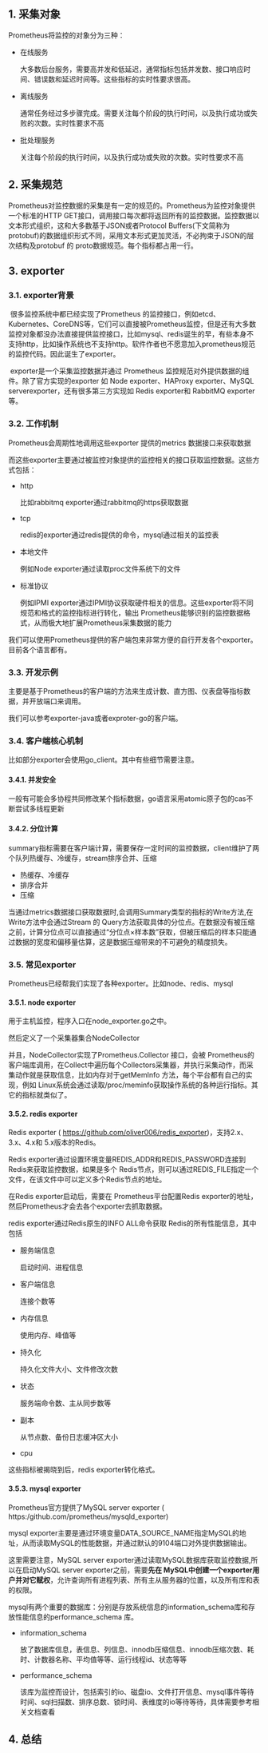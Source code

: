 ## 1. 采集对象

Prometheus将监控的对象分为三种：

* 在线服务

  大多数后台服务，需要高并发和低延迟，通常指标包括并发数、接口响应时间、错误数和延迟时间等。这些指标的实时性要求很高。

* 离线服务

  通常任务经过多步骤完成。需要关注每个阶段的执行时间，以及执行成功或失败的次数。实时性要求不高

* 批处理服务

  关注每个阶段的执行时间，以及执行成功或失败的次数。实时性要求不高

## 2. 采集规范

Prometheus对监控数据的采集是有一定的规范的。Prometheus为监控对象提供一个标准的HTTP GET接口，调用接口每次都将返回所有的监控数据。监控数据以文本形式组织，这和大多数基于JSON或者Protocol Buffers(下文简称为protobuf)的数据组织形式不同，采用文本形式更加灵活，不必拘束于JSON的层次结构及protobuf 的 proto数据规范。每个指标都占用一行。

## 3. exporter

### 3.1. exporter背景

​	很多监控系统中都已经实现了Prometheus 的监控接口，例如etcd、Kubernetes、CoreDNS等，它们可以直接被Prometheus监控，但是还有大多数监控对象都没办法直接提供监控接口，比如mysql、redis诞生的早，有些本身不支持http，比如操作系统也不支持http。软件作者也不愿意加入prometheus规范的监控代码。因此诞生了exporter。

​	exporter是一个采集监控数据并通过 Prometheus 监控规范对外提供数据的组件。除了官方实现的exporter 如 Node exporter、HAProxy exporter、MySQL serverexporter，还有很多第三方实现如 Redis exporter和 RabbitMQ exporter等。

### 3.2.  工作机制

Prometheus会周期性地调用这些exporter 提供的metrics 数据接口来获取数据

而这些exporter主要通过被监控对象提供的监控相关的接口获取监控数据。这些方式包括：

* http

  比如rabbitmq exporter通过rabbitmq的https获取数据

* tcp

  redis的exporter通过redis提供的命令，mysql通过相关的监控表

* 本地文件

  例如Node exporter通过读取proc文件系统下的文件

* 标准协议

  例如IPMI exporter通过IPMI协议获取硬件相关的信息。这些exporter将不同规范和格式的监控指标进行转化，输出 Prometheus能够识别的监控数据格式，从而极大地扩展Prometheus采集数据的能力

我们可以使用Prometheus提供的客户端包来非常方便的自行开发各个exporter。目前各个语言都有。

### 3.3.  开发示例

主要是基于Prometheus的客户端的方法来生成计数、直方图、仪表盘等指标数据，并开放端口来调用。

我们可以参考exporter-java或者exproter-go的客户端。

### 3.4.  客户端核心机制

比如部分exporter会使用go_client。其中有些细节需要注意。

#### 3.4.1. 并发安全

一般有可能会多协程共同修改某个指标数据，go语言采用atomic原子包的cas不断尝试多线程更新

#### 3.4.2. 分位计算

summary指标需要在客户端计算，需要保存一定时间的监控数据，client维护了两个队列热缓存、冷缓存，stream排序合并、压缩

* 热缓存、冷缓存
* 排序合并
* 压缩

当通过metrics数据接口获取数据时,会调用Summary类型的指标的Write方法,在 Write方法中会通过Stream 的 Query方法获取具体的分位点。在数据没有被压缩之前，计算分位点可以直接通过“分位点×样本数”获取，但被压缩后的样本只能通过数据的宽度和偏移量估算，这是数据压缩带来的不可避免的精度损失。

### 3.5. 常见exporter

Prometheus已经帮我们实现了各种exporter。比如node、redis、mysql

#### 3.5.1. node exporter

用于主机监控，程序入口在node_exporter.go之中。

然后定义了一个采集器集合NodeCollector

并且，NodeCollector实现了Prometheus.Collector 接口，会被 Prometheus的客户端库调用，在Collect中遍历每个Collectors采集器，并执行采集动作，而采集动作就是获取信息，比如内存对于getMemInfo 方法，每个平台都有自己的实现，例如 Linux系统会通过读取/proc/meminfo获取操作系统的各种运行指标。其它的指标就类似了。

#### 3.5.2. redis exporter

Redis exporter ( https://github.com/oliver006/redis_exporter)，支持2.x、3.x、4.x和 5.x版本的Redis。

Redis exporter通过设置环境变量REDIS_ADDR和REDIS_PASSWORD连接到Redis来获取监控数据，如果是多个 Redis节点，则可以通过REDIS_FILE指定一个文件，在该文件中可以定义多个Redis节点的地址。

在Redis exporter启动后，需要在 Prometheus平台配置Redis exporter的地址，然后Prometheus才会去各个exporter去抓取数据。

redis exporter通过Redis原生的INFO ALL命令获取 Redis的所有性能信息，其中包括

* 服务端信息

  启动时间、进程信息

* 客户端信息

  连接个数等

* 内存信息

  使用内存、峰值等

* 持久化

  持久化文件大小、文件修改次数

* 状态

  服务端命令数、主从同步数等

* 副本

  从节点数、备份日志缓冲区大小

* cpu

这些指标被揭晓到后，redis exporter转化格式。

#### 3.5.3. mysql exporter

Prometheus官方提供了MySQL server exporter ( https:/github.com/prometheus/mysqld_exporter)

mysql exporter主要是通过环境变量DATA_SOURCE_NAME指定MySQL的地址，从而读取MySQL的性能数据，并通过默认的9104端口对外提供数据输出。

这里需要注意，MySQL server exporter通过读取MySQL数据库获取监控数据,所以在启动MySQL server exporter之前，需要**先在 MySQL中创建一个exporter用户并对它赋权**，允许查询所有进程列表、所有主从服务器的位置，以及所有库和表的权限。

mysql有两个重要的数据库：分别是存放系统信息的information_schema库和存放性能信息的performance_schema 库。

* information_schema

  放了数据库信息，表信息、列信息、innodb压缩信息、innodb压缩次数、耗时、计数器名称、平均值等等、运行线程id、状态等等

* performance_schema

  该库为监控而设计，包括索引的io、磁盘io、文件打开信息、mysql事件等待时间、sql扫描数、排序总数、锁时间、表维度的io等待等待，具体需要参考相关文档查看

  

## 4. 总结

